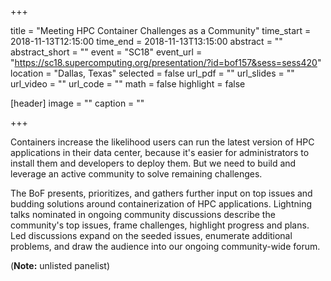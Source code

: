 +++

title = "Meeting HPC Container Challenges as a Community"
time_start = 2018-11-13T12:15:00
time_end = 2018-11-13T13:15:00
abstract = ""
abstract_short = ""
event = "SC18"
event_url = "https://sc18.supercomputing.org/presentation/?id=bof157&sess=sess420"
location = "Dallas, Texas"
selected = false
url_pdf = ""
url_slides = ""
url_video = ""
url_code = ""
math = false
highlight = false

[header]
image = ""
caption = ""

+++

Containers increase the likelihood users can run the latest version of HPC applications in their data center, because it's easier for administrators to install them and developers to deploy them. But we need to build and leverage an active community to solve remaining challenges. 

The BoF presents, prioritizes, and gathers further input on top issues and budding solutions around containerization of HPC applications. Lightning talks nominated in ongoing community discussions describe the community's top issues, frame challenges, highlight progress and plans. Led discussions expand on the seeded issues, enumerate additional problems, and draw the audience into our ongoing community-wide forum.

(**Note:** unlisted panelist)
